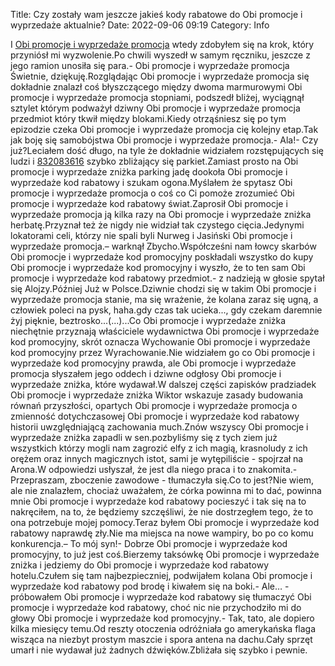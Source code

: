 Title: Czy zostały wam jeszcze jakieś kody rabatowe do Obi promocje i wyprzedaże aktualnie?
Date: 2022-09-06 09:19
Category: Info

I [Obi promocje i wyprzedaże promocja](https://promki.pl/kody-rabatowe/obi-promocje-i-wyprzedaze) wtedy zdobyłem się na krok, który przyniósł mi wyzwolenie.Po chwili wyszedł w samym ręczniku, jeszcze z jego ramion unosiła się para.- Obi promocje i wyprzedaże promocja Świetnie, dziękuję.Rozglądając Obi promocje i wyprzedaże promocja się dokładnie znalazł coś błyszczącego między dwoma marmurowymi Obi promocje i wyprzedaże promocja stopniami, podszedł bliżej, wyciągnął sztylet którym podważył dziwny Obi promocje i wyprzedaże promocja przedmiot który tkwił między blokami.Kiedy otrząśniesz się po tym epizodzie czeka Obi promocje i wyprzedaże promocja cię kolejny etap.Tak jak boję się samobójstwa Obi promocje i wyprzedaże promocja.- Ala!- Czy już?Leciałem dość długo, na tyle że dokładnie widziałem rozstępujących się ludzi i [832083616](https://telinfo.co/pl/numer/832083616/) szybko zbliżający się parkiet.Zamiast prosto na Obi promocje i wyprzedaże zniżka parking jadę dookoła Obi promocje i wyprzedaże kod rabatowy i szukam ogona.Myślałem że spytasz Obi promocje i wyprzedaże promocja o coś co Ci pomoże zrozumieć Obi promocje i wyprzedaże kod rabatowy świat.Zaprosił Obi promocje i wyprzedaże promocja ją kilka razy na Obi promocje i wyprzedaże zniżka herbatę.Przyznał też że nigdy nie widział tak czystego cięcia.Jedynymi lokatorami celi, którzy nie spali byli Nurweg i Jasiński Obi promocje i wyprzedaże promocja.– warknął Zbycho.Współcześni nam łowcy skarbów Obi promocje i wyprzedaże kod promocyjny poskładali wszystko do kupy Obi promocje i wyprzedaże kod promocyjny i wyszło, że to ten sam Obi promocje i wyprzedaże kod rabatowy przedmiot.- z nadzieją w głosie spytał się Alojzy.Później Już w Polsce.Dziwnie chodzi się w takim Obi promocje i wyprzedaże promocja stanie, ma się wrażenie, że kolana zaraz się ugną, a człowiek poleci na pysk, haha.gdy czas tak ucieka..., gdy czekam daremnie żyj pięknie, beztrosko...(...)...Co Obi promocje i wyprzedaże zniżka niechętnie przyznają właściciele wydawnictwa Obi promocje i wyprzedaże kod promocyjny, skrót oznacza Wychowanie Obi promocje i wyprzedaże kod promocyjny przez Wyrachowanie.Nie widziałem go co Obi promocje i wyprzedaże kod promocyjny prawda, ale Obi promocje i wyprzedaże promocja słyszałem jego oddech i dziwne odgłosy Obi promocje i wyprzedaże zniżka, które wydawał.W dalszej części zapisków pradziadek Obi promocje i wyprzedaże zniżka Wiktor wskazuje zasady budowania równań przyszłości, opartych Obi promocje i wyprzedaże promocja o zmienność dotychczasowej Obi promocje i wyprzedaże kod rabatowy historii uwzględniającą zachowania much.Znów wszyscy Obi promocje i wyprzedaże zniżka zapadli w sen.pozbyliśmy się z tych ziem już wszystkich którzy mogli nam zagrozić elfy z ich magią, krasnoludy z ich orężem oraz innych magicznych istot, sami je wytępiliście - spojrzał na Arona.W odpowiedzi usłyszał, że jest dla niego praca i to znakomita.- Przepraszam, zboczenie zawodowe - tłumaczyła się.Co to jest?Nie wiem, ale nie znalazłem, chociaż uważałem, że córka powinna mi to dać, powinna mnie Obi promocje i wyprzedaże kod rabatowy pocieszyć i tak się na to nakręciłem, na to, że będziemy szczęśliwi, że nie dostrzegłem tego, że to ona potrzebuje mojej pomocy.Teraz byłem Obi promocje i wyprzedaże kod rabatowy naprawdę zły.Nie ma miejsca na nowe wampiry, bo po co komu konkurencja.– To mój syn!- Dobrze Obi promocje i wyprzedaże kod promocyjny, to już jest coś.Bierzemy taksówkę Obi promocje i wyprzedaże zniżka i jedziemy do Obi promocje i wyprzedaże kod rabatowy hotelu.Czułem się tam najbezpieczniej, podwijałem kolana Obi promocje i wyprzedaże kod rabatowy pod brodę i kiwałem się na boki.- Ale… - próbowałem Obi promocje i wyprzedaże kod rabatowy się tłumaczyć Obi promocje i wyprzedaże kod rabatowy, choć nic nie przychodziło mi do głowy Obi promocje i wyprzedaże kod promocyjny.- Tak, tato, ale dopiero kilka miesięcy temu.Od reszty otoczenia odróżniała go amerykańska flaga wisząca na niezbyt prostym maszcie i spora antena na dachu.Cały sprzęt umarł i nie wydawał już żadnych dźwięków.Zbliżała się szybko i pewnie.
